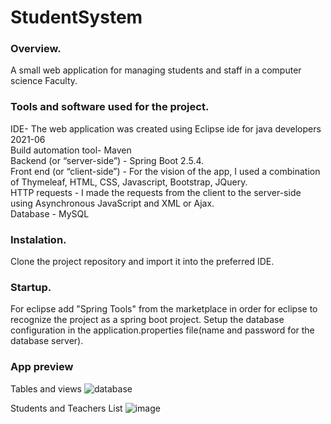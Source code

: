 # StudentSystem

### Overview.  
A small web application for managing students and staff in a computer science Faculty.

### Tools and software used for the project.  

IDE- The web application was created using Eclipse ide for java developers 2021-06  
Build automation tool- Maven  
Backend (or “server-side”) - Spring Boot 2.5.4.  
Front end (or “client-side”) - For the vision of the app, I used a combination of Thymeleaf, HTML, CSS, Javascript, Bootstrap, JQuery.  
HTTP requests - I made the requests from the client to the server-side using Asynchronous JavaScript and XML or Ajax.  
Database - MySQL  

### Instalation.
Clone the project repository and import it into the preferred IDE.


### Startup.
For eclipse add "Spring Tools" from the marketplace in order for eclipse to recognize the project as a spring boot project.
Setup the database configuration in the application.properties file(name and password for the database server).

### App preview

Tables and views
![database](https://user-images.githubusercontent.com/52286225/142093562-244aaf44-77c1-4f61-95f3-d86996aae863.png)

Students and Teachers List
![image](https://user-images.githubusercontent.com/52286225/142093707-882c2377-5fdb-4838-943a-03e571e4c1d8.png)
